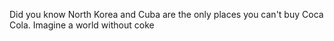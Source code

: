 Did you know North Korea and Cuba are the only places you can't buy Coca Cola. Imagine a world without coke
